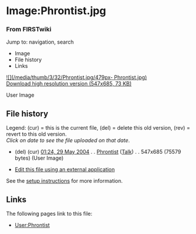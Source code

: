 

# Image:Phrontist.jpg

### From FIRSTwiki

Jump to: navigation, search

  * Image
  * File history
  * Links

[![](/media/thumb/3/32/Phrontist.jpg/479px-
Phrontist.jpg)](/media/3/32/Phrontist.jpg)  
[Download high resolution version (547x685, 73 KB)](/media/3/32/Phrontist.jpg)

User Image

## File history

Legend: (cur) = this is the current file, (del) = delete this old version,
(rev) = revert to this old version.  
_Click on date to see the file uploaded on that date_.

  * (del) (cur) [01:24, 29 May 2004](/media/3/32/Phrontist.jpg "/media/3/32/Phrontist.jpg" ) . . [Phrontist](/index.php/User:Phrontist "User:Phrontist" ) ([Talk](/index.php/User_talk:Phrontist "User talk:Phrontist" )) . . 547x685 (75579 bytes) (User Image)
  

  * [Edit this file using an external application](/index.php?title=Image:Phrontist.jpg&action=edit&externaledit=true&mode=file "Image:Phrontist.jpg" )

See the [setup
instructions](http://meta.wikimedia.org/wiki/Help:External_editors
"http://meta.wikimedia.org/wiki/Help:External_editors" ) for more information.

## Links

The following pages link to this file:

  * [User:Phrontist](/index.php/User:Phrontist "User:Phrontist" )

